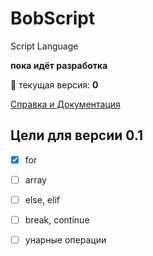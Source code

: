# BobScript
Script Language

**пока идёт разработка**

:bug:
текущая версия: __0__     

[Справка и Документация](https://github.com/zinoviy23/BobScript/wiki) 

## Цели для версии 0.1
- [x] for
- [ ] array
- [ ] else, elif
- [ ] break, continue
- [ ] унарные операции

